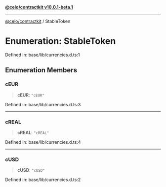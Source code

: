 [**@celo/contractkit v10.0.1-beta.1**](../README.md)

***

[@celo/contractkit](../globals.md) / StableToken

# Enumeration: StableToken

Defined in: base/lib/currencies.d.ts:1

## Enumeration Members

### cEUR

> **cEUR**: `"cEUR"`

Defined in: base/lib/currencies.d.ts:3

***

### cREAL

> **cREAL**: `"cREAL"`

Defined in: base/lib/currencies.d.ts:4

***

### cUSD

> **cUSD**: `"cUSD"`

Defined in: base/lib/currencies.d.ts:2
